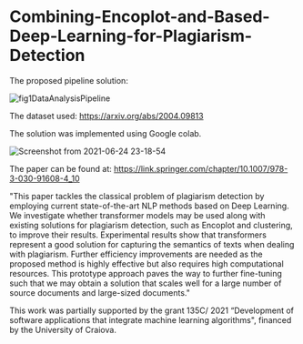 # Combining-Encoplot-and-Based-Deep-Learning-for-Plagiarism-Detection
The proposed pipeline solution:

![fig1DataAnalysisPipeline](https://user-images.githubusercontent.com/38796108/124478421-d6566900-ddad-11eb-9502-dd114bca2099.png)


The dataset used:  https://arxiv.org/abs/2004.09813

The solution was implemented using Google colab. 

![Screenshot from 2021-06-24 23-18-54](https://user-images.githubusercontent.com/38796108/123327123-b9ff3480-d542-11eb-814c-a4183724bcad.png)

The paper can be found at: https://link.springer.com/chapter/10.1007/978-3-030-91608-4_10

"This paper tackles the classical problem of plagiarism detection by employing current state-of-the-art NLP methods based on Deep Learning. We investigate whether transformer models may be used along with existing solutions for plagiarism detection, such as Encoplot and clustering, to improve their results. Experimental results show that transformers represent a good solution for capturing the semantics of texts when dealing with plagiarism. Further efficiency improvements are needed as the proposed method is highly effective but also requires high computational resources. This prototype approach paves the way to further fine-tuning such that we may obtain a solution that scales well for a large number of source documents and large-sized documents."

This work was partially supported by the grant 135C/ 2021 “Development of software applications that integrate machine learning algorithms", financed by the University of Craiova.
